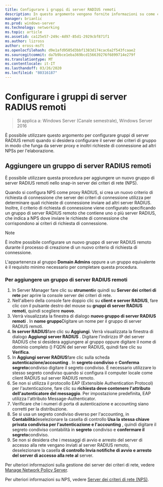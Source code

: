 ```yaml
---
title: Configurare i gruppi di server RADIUS remoti
description: In questo argomento vengono fornite informazioni su come configurare gruppi di server RADIUS remoti in server dei criteri di rete in Windows Server 2016.
manager: brianlic
ms.prod: windows-server
ms.technology: networking
ms.topic: article
ms.assetid: ca125e57-249c-4d97-85d1-2929cbf871f1
ms.author: lizross
author: eross-msft
ms.openlocfilehash: d9e1afd9505d3bbf1383d174cac6a2f543fcaae2
ms.sourcegitcommit: da7b9bce1eba369bcd156639276f6899714e279f
ms.translationtype: MT
ms.contentlocale: it-IT
ms.lasthandoff: 03/26/2020
ms.locfileid: "80316187"
---
```

# <a name="configure-remote-radius-server-groups"></a>Configurare i gruppi di server RADIUS remoti

>Si applica a: Windows Server (Canale semestrale), Windows Server 2016

È possibile utilizzare questo argomento per configurare gruppi di server RADIUS remoti quando si desidera configurare il server dei criteri di gruppo in modo che funga da server proxy e inoltri richieste di connessione ad altri NPSs per l'elaborazione.

## <a name="add-a-remote-radius-server-group"></a>Aggiungere un gruppo di server RADIUS remoti

È possibile utilizzare questa procedura per aggiungere un nuovo gruppo di server RADIUS remoti nello snap-in server dei criteri di rete (NPS).

Quando si configura NPS come proxy RADIUS, si crea un nuovo criterio di richiesta di connessione che server dei criteri di connessione utilizza per determinare quali richieste di connessione inviare ad altri server RADIUS. Inoltre, il criterio di richiesta di connessione viene configurato specificando un gruppo di server RADIUS remoto che contiene uno o più server RADIUS, che indica a NPS dove inviare le richieste di connessione che corrispondono ai criteri di richiesta di connessione.

>[!NOTE]
>È inoltre possibile configurare un nuovo gruppo di server RADIUS remoto durante il processo di creazione di un nuovo criterio di richiesta di connessione.

L'appartenenza al gruppo **Domain Admins** oppure a un gruppo equivalente è il requisito minimo necessario per completare questa procedura.

### <a name="to-add-a-remote-radius-server-group"></a>Per aggiungere un gruppo di server RADIUS remoti 

1. In Server Manager fare clic su **strumenti**e quindi su **Server dei criteri di rete** per aprire la console server dei criteri di rete.
2. Nell'albero della console fare doppio clic su **client e server RADIUS**, fare clic con il pulsante destro del mouse su **gruppi di server RADIUS remoti**, quindi scegliere **nuovo**.
3. Verrà visualizzata la finestra di dialogo **nuovo gruppo di server RADIUS remoti** . In **nome gruppo**Digitare un nome per il gruppo di server RADIUS remoti.
4. **In server RADIUS**fare clic su **Aggiungi**. Verrà visualizzata la finestra di dialogo **Aggiungi server RADIUS** . Digitare l'indirizzo IP del server RADIUS che si desidera aggiungere al gruppo oppure digitare il nome di dominio completo \(\) FQDN del server RADIUS, quindi fare clic su **Verifica**.
5. In **Aggiungi server RADIUS**fare clic sulla scheda **autenticazione/accounting** . In **segreto condiviso** e **Conferma segreto**condiviso digitare il segreto condiviso. È necessario utilizzare lo stesso segreto condiviso quando si configura il computer locale come client RADIUS sul server RADIUS remoto.
6. Se non si utilizza il protocollo EAP (Extensible Authentication Protocol) per l'autenticazione, fare clic su **richiesta deve contenere l'attributo dell'autenticatore del messaggio**. Per impostazione predefinita, EAP utilizza l'attributo Message-Authenticator.
7. Verificare che i numeri di porta di autenticazione e accounting siano corretti per la distribuzione.
8. Se si usa un segreto condiviso diverso per l'accounting, in **Contabilità**deselezionare la casella di controllo **Usa la stessa chiave privata condivisa per l'autenticazione e l'accounting** , quindi digitare il segreto condiviso contabilità in **segreto** condiviso e **confermare il segreto**condiviso.
9. Se non si desidera che i messaggi di avvio e arresto del server di accesso alla rete vengano inviati al server RADIUS remoto, deselezionare la casella **di controllo Invia notifiche di avvio e arresto del server di accesso alla rete al** server.

Per ulteriori informazioni sulla gestione dei server dei criteri di rete, vedere [Manage Network Policy Server](nps-manage-top.md).

Per ulteriori informazioni su NPS, vedere [Server dei criteri di rete (NPS)](nps-top.md).

